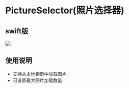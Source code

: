 # PictureSelector(照片选择器)
## swift版

![](http://a.hiphotos.baidu.com/image/pic/item/caef76094b36acafbe057cd67bd98d1001e99c37.jpg)

## 使用说明
* 支持从本地相册中加载图片
* 可设置最大图片加载数量
